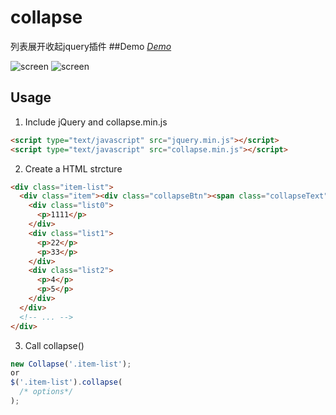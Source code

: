 # collapse
列表展开收起jquery插件
##Demo
*[Demo](http://htmlpreview.github.io/?https://github.com/dodoroy/collapse/blob/master/test/index.html)*


![screen](https://raw.github.com/dodoroy/collapse/master/test/img1.png)
![screen](https://raw.github.com/dodoroy/collapse/master/test/img2.png)

## Usage
1. Include jQuery and collapse.min.js

```html
<script type="text/javascript" src="jquery.min.js"></script>
<script type="text/javascript" src="collapse.min.js"></script>
```
2. Create a HTML strcture
```html
<div class="item-list">	
  <div class="item"><div class="collapseBtn"><span class="collapseText">展开</span></div>
    <div class="list0">	
      <p>1111</p>
    </div>
    <div class="list1">	
      <p>22</p>
      <p>33</p>
    </div>
    <div class="list2">	
      <p>4</p>
      <p>5</p>
    </div>
  </div>
  <!-- ... -->
</div>
```
3. Call collapse()

```JavaScript
new Collapse('.item-list');
or
$('.item-list').collapse(
  /* options*/
);
```
